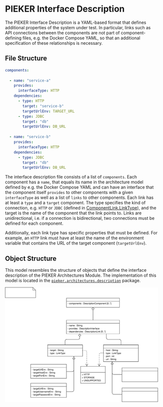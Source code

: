 # PIEKER Interface Description

The PIEKER Interface Description is a YAML-based format that defines additional properties of the system under test.
In particular, links such as API connections between the components are not part of component-defining files, e.g. the 
Docker Compose YAML, so that an additional specification of these relationships is necessary.

## File Structure

```yaml
components:

  - name: "service-a"
    provides:
      interfaceType: HTTP
    dependencies:
      - type: HTTP
        target: "service-b"
        targetUrlEnv: TARGET_URL
      - type: JDBC
        target: "db"
        targetUrlEnv: DB_URL

  - name: "service-b"
    provides:
      interfaceType: HTTP
    dependencies:
      - type: JDBC
        target: "db"
        targetUrlEnv: DB_URL
```

The interface description file consists of a list of `components`. Each component has a `name`, that equals its name 
in the architecture model defined by e.g. the Docker Compose YAML and can have an interface that the component itself 
`provides` to other components with a given `interfaceType` as well as a list of `links` to other components. Each link 
has at least a `type` and a `target` component. The type specifies the kind of connection, e.g. `HTTP` or `JDBC` 
(defined in [ComponentLink.LinkType](../model/ComponentLink.java)), and the target is the name of the component that the
link points to. Links are unidirectional, i.e. if a connection is bidirectional, two connections must be defined for 
each component.

Additionally, each link type has specific properties that must be defined. For example, an `HTTP` link must have at 
least the name of the environment variable that contains the URL of the target component (`targetUrlEnv`).

## Object Structure

This model resembles the structure of objects that define the interface description of the PIEKER Architectures Module.
The implementation of this model is located in the [`pieker.architectures.description`](.) package.

![PIEKER Interface Description Model](../../../../../../doc/img/pieker_interface_desc.svg)
